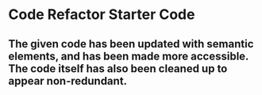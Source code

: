 # Code Refactor Starter Code

## The given code has been updated with semantic elements, and has been made more accessible. The code itself has also been cleaned up to appear non-redundant.
